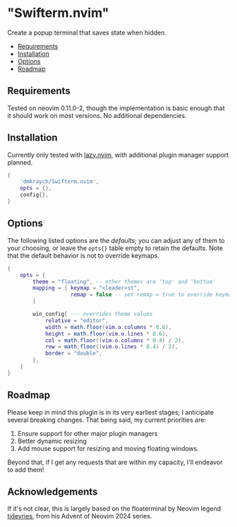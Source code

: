 # "Swifterm.nvim"

Create a popup terminal that saves state when hidden.

<!-- TOC -->

- [Requirements](#requirements)
- [Installation](#installation)
- [Options](#options)
- [Roadmap](#roadmap)

<!-- TOC -->

## Requirements

Tested on neovim 0.11.0-2, though the implementation is basic enough that it should work on most versions. No additional dependencies.

## Installation

Currently only tested with [lazy.nvim](https://github.com/folke/lazy.nvim), with additional plugin manager support planned.

```lua
{
    'dmkraych/Swifterm.nvim',
    opts = {},
    config{},
}
```

## Options

The following listed options are the _defaults_; you can adjust any of them to your choosing, or leave the `opts{}` table empty to retain the defaults. Note that the default behavior is not to override keymaps.

```lua
{
    opts = {
        theme = "floating", -- other themes are 'top' and 'bottom'
        mapping = { keymap = "<leader>st",
                    remap = false -- set remap = true to override keymaps
        }

        win_config{ --- overrides theme values
            relative = "editor",
            width = math.floor(vim.o.columns * 0.6),
            height = math.floor(vim.o.lines * 0.6),
            col = math.floor((vim.o.columns * 0.4) / 2),
            row = math.floor((vim.o.lines * 0.4) / 2),
            border = "double",
        },
    }
}
```

## Roadmap

Please keep in mind this plugin is in its very earliest stages; I anticipate several breaking changes. That being said, my current priorities are:

1. Ensure support for other major plugin managers
2. Better dynamic resizing
3. Add mouse support for resizing and moving floating windows.

Beyond that, if I get any requests that are within my capacity, I'll endeavor to add them!

## Acknowledgements

If it's not clear, this is largely based on the floaterminal by Neovim legend [tjdevries](https://github.com/tjdevries), from his Advent of Neovim 2024 series.
